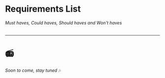 # Requirements List
###### Must haves, Could haves, Should haves and Won't haves
---
#  📻
_Soon to come, stay tuned_ 🎶